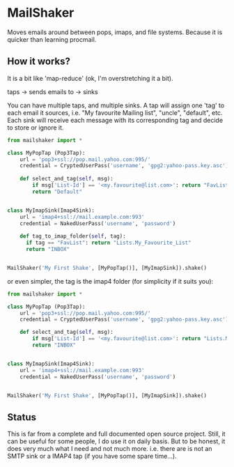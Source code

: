 # MailShaker
Moves emails around between pops, imaps, and file systems. Because it is quicker than learning procmail.

## How it works?
It is a bit like 'map-reduce' (ok, I'm overstretching it a bit).

taps -> sends emails to -> sinks

You can have multiple taps, and multiple sinks.
A tap will assign one 'tag' to each email it sources, i.e. "My favourite Mailing list", "uncle", "default", etc.
Each sink will receive each message with its corresponding tag and decide to store or ignore it.

```python
from mailshaker import *

class MyPopTap (Pop3Tap):
    url = 'pop3+ssl://pop.mail.yahoo.com:995/'
    credential = CryptedUserPass('username', 'gpg2:yahoo-pass.key.asc')
    
    def select_and_tag(self, msg):
        if msg['List-Id'] == '<my.favourite@list.com>': return "FavList"
        return "Default"


class MyImapSink(Imap4Sink):
    url = 'imap4+ssl://mail.example.com:993'
    credential = NakedUserPass('username', 'password')
    
    def tag_to_imap_folder(self, tag):
      if tag == "FavList": return "Lists.My_Favourite_List"
      return "INBOX"


MailShaker('My First Shake', [MyPopTap()], [MyImapSink]).shake()
```

or even simpler, the tag is the imap4 folder (for simplicity if it suits you):
```python
from mailshaker import *

class MyPopTap (Pop3Tap):
    url = 'pop3+ssl://pop.mail.yahoo.com:995/'
    credential = CryptedUserPass('username', 'gpg2:yahoo-pass.key.asc')

    def select_and_tag(self, msg):
        if msg['List-Id'] == '<my.favourite@list.com>': return "Lists.My_Favourite_List"
        return "INBOX"


class MyImapSink(Imap4Sink):
    url = 'imap4+ssl://mail.example.com:993'
    credential = NakedUserPass('username', 'password')


MailShaker('My First Shake', [MyPopTap()], [MyImapSink]).shake()
```

## Status
This is far from a complete and full documented open source project.
Still, it can be useful for some people, I do use it on daily basis.
But to be honest, it does very much what I need and not much more.
i.e. there are is not an SMTP sink or a IMAP4 tap (if you have some spare time...).
